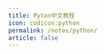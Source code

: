 ```yaml
---
title: Pyton中文教程
icon: codicon:python
permalink: /notes/python/
article: false
---
```


<Catalog />
